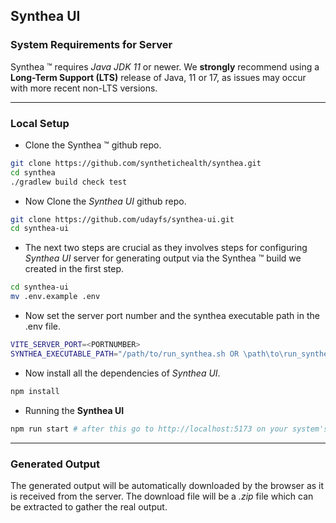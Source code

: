 ## Synthea UI

### System Requirements for Server

Synthea &trade; requires _Java JDK 11_ or newer. We **strongly** recommend using a **Long-Term Support (LTS)** release of Java, 11 or 17, as issues may occur with more recent non-LTS versions.

---

### Local Setup 

- Clone the Synthea &trade; github repo.
``` bash
git clone https://github.com/synthetichealth/synthea.git
cd synthea
./gradlew build check test
```

- Now Clone the _Synthea UI_ github repo.
``` bash
git clone https://github.com/udayfs/synthea-ui.git
cd synthea-ui
```

- The next two steps are crucial as they involves steps for configuring _Synthea UI_ server for generating output via the Synthea &trade; build we created in the first step.
``` bash
cd synthea-ui
mv .env.example .env
```

- Now set the server port number and the synthea executable path in the .env file.
``` bash
VITE_SERVER_PORT=<PORTNUMBER>
SYNTHEA_EXECUTABLE_PATH="/path/to/run_synthea.sh OR \path\to\run_synthea.bat"
```

- Now install all the dependencies of _Synthea UI_.
``` bash
npm install
```

- Running the **Synthea UI** 
```bash
npm run start # after this go to http://localhost:5173 on your system's internet browser 
```

---

### Generated Output
The generated output will be automatically downloaded by the browser as it is received from the server. The download file will be a _.zip_ file which can be extracted to gather the real output.
